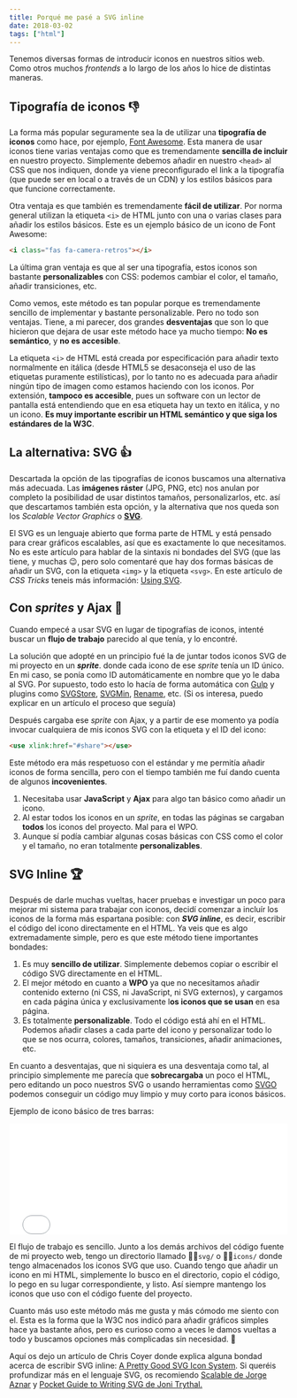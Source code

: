 ```yaml
---
title: Porqué me pasé a SVG inline
date: 2018-03-02
tags: ["html"]
---
```


Tenemos diversas formas de introducir iconos en nuestros sitios web. Como otros muchos _frontends_ a lo largo de los años lo hice de distintas maneras.

## Tipografía de iconos 👎

La forma más popular seguramente sea la de utilizar una **tipografía de iconos** como hace, por ejemplo, [Font Awesome](https://fontawesome.com). Esta manera de usar iconos tiene varias ventajas como que es tremendamente **sencilla de incluir﻿** en nuestro proyecto. Simplemente debemos añadir en nuestro `<head>` al CSS que nos indiquen, donde ya viene preconfigurado el link a la tipografía (que puede ser en local o a través de un CDN) y los estilos básicos para que funcione correctamente.

Otra ventaja es que también es tremendamente **fácil de utilizar**. Por norma general utilizan la etiqueta `<i>` de HTML junto con una o varias clases para añadir los estilos básicos. Este es un ejemplo básico de un icono de Font Awesome:

```html
<i class="fas fa-camera-retros"></i>
```

La última gran ventaja es que al ser una tipografía, estos iconos son bastante **personalizables** con CSS: podemos cambiar el color, el tamaño, añadir transiciones, etc.

Como vemos, este método es tan popular porque es tremendamente sencillo de implementar y bastante personalizable. Pero no todo son ventajas. Tiene, a mi parecer, dos grandes **desventajas** que son lo que hicieron que dejara de usar este método hace ya mucho tiempo: **No es semántico**, y **no es accesible**.

La etiqueta `<i>` de HTML está creada por especificación para añadir texto normalmente en itálica (desde HTML5 se desaconseja el uso de las etiquetas puramente estilísticas), por lo tanto no es adecuada para añadir ningún tipo de imagen como estamos haciendo con los iconos. Por extensión, **tampoco es accesible**, pues un software con un lector de pantalla está entendiendo que en esa etiqueta hay un texto en itálica, y no un icono. **Es muy importante escribir un HTML semántico y que siga los estándares de la W3C**.

## La alternativa: SVG 👍

Descartada la opción de las tipografías de iconos buscamos una alternativa más adecuada. Las **imágenes ráster** (JPG, PNG, etc) nos anulan por completo la posibilidad de usar distintos tamaños, personalizarlos, etc. así que descartamos también esta opción, y la alternativa que nos queda son los _Scalable Vector Graphics_ o [**SVG**](https://developer.mozilla.org/kab/docs/Web/SVG).

El SVG es un lenguaje abierto que forma parte de HTML y está pensado para crear gráficos escalables, así que es exactamente lo que necesitamos. No es este artículo para hablar de la sintaxis ni bondades del SVG (que las tiene, y muchas 😉, pero solo comentaré que hay dos formas básicas de añadir un SVG, con la etiqueta `<img>` y la etiqueta `<svg>`. En este artículo de _CSS Tricks_ teneis más información: [Using SVG](https://css-tricks.com/using-svg/).

## Con _sprites_ y Ajax 🤯

Cuando empecé a usar SVG en lugar de tipografías de iconos, intenté buscar un **flujo de trabajo** parecido al que tenía, y lo encontré.

La solución que adopté en un principio fué la de juntar todos iconos SVG de mi proyecto en un **_sprite_**. donde cada icono de ese _sprite_ tenía un ID único. En mi caso, se ponía como ID automáticamente en nombre que yo le daba al SVG. Por supuesto, todo esto lo hacía de forma automática con [Gulp](https://gulpjs.com) y plugins como [SVGStore](https://www.npmjs.com/package/svgstore), [SVGMin](https://www.npmjs.com/package/gulp-svgmin), [Rename](https://www.npmjs.com/package/gulp-rename), etc. (Si os interesa, puedo explicar en un artículo el proceso que seguía)

Después cargaba ese _sprite_ con Ajax, y a partir de ese momento ya podía invocar cualquiera de mis iconos SVG con la etiqueta [<use>](https://developer.mozilla.org/en-US/docs/Web/SVG/Element/use) y el ID del icono:

```html
<use xlink:href="#share"></use>
```

Este método era más respetuoso con el estándar y me permitía añadir iconos de forma sencilla, pero con el tiempo también me fuí dando cuenta de algunos **incovenientes**.

1.  Necesitaba usar **JavaScript** y **Ajax** para algo tan básico como añadir un icono.
2.  Al estar todos los iconos en un _sprite_, en todas las páginas se cargaban **todos** los iconos del proyecto. Mal para el WPO.
3.  Aunque sí podía cambiar algunas cosas básicas con CSS como el color y el tamaño, no eran totalmente **personalizables**.

## SVG Inline 🏆

Después de darle muchas vueltas, hacer pruebas e investigar un poco para mejorar mi sistema para trabajar con iconos, decidí comenzar a incluír los iconos de la forma más espartana posible: con **_SVG inline_**, es decir, escribir el código del icono directamente en el HTML. Ya veis que es algo extremadamente simple, pero es que este método tiene importantes bondades:

1.  Es muy **sencillo de utilizar**. Simplemente debemos copiar o escribir el código SVG directamente en el HTML.
2.  El mejor método en cuanto a **WPO** ya que no necesitamos añadir contenido externo (ni CSS, ni JavaScript, ni SVG externos), y cargamos en cada página única y exclusivamente l**os iconos que se usan** en esa página.
3.  Es totalmente **personalizable**. Todo el código está ahí en el HTML. Podemos añadir clases a cada parte del icono y personalizar todo lo que se nos ocurra, colores, tamaños, transiciones, añadir animaciones, etc.

En cuanto a desventajas, que ni siquiera es una desventaja como tal, al principio simplemente me parecía que **sobrecargaba** un poco el HTML, pero editando un poco nuestros SVG o usando herramientas como [SVGO](https://github.com/svg/svgo) podemos conseguir un código muy limpio y muy corto para iconos básicos.

Ejemplo de icono básico de tres barras:

<iframe height="200" scrolling="no" title="Three bars icon with SVG inline" src="//codepen.io/barcia/embed/paZdxO/?height=185&amp;theme-id=31077&amp;default-tab=html&amp;embed-version=2" frameborder="no" allowtransparency="true" allowfullscreen="true" style="width: 100%;">See the Pen <a href='https://codepen.io/barcia/pen/paZdxO/'>Three bars icon with SVG inline</a> by Iván Barcia (<a href='https://codepen.io/barcia'>@barcia</a>) on <a href='https://codepen.io'>CodePen</a>.</iframe>

El flujo de trabajo es sencillo. Junto a los demás archivos del código fuente de mi proyecto web, tengo un directorio llamado `svg/` o `icons/` donde tengo almacenados los iconos SVG que uso. Cuando tengo que añadir un icono en mi HTML, simplemente lo busco en el directorio, copio el código, lo pego en su lugar correspondiente, y listo. Así siempre mantengo los iconos que uso con el código fuente del proyecto.

Cuanto más uso este método más me gusta y más cómodo me siento con el. Esta es la forma que la W3C nos indicó para añadir gráficos simples hace ya bastante años, pero es curioso como a veces le damos vueltas a todo y buscamos opciones más complicadas sin necesidad. 🙈

Aquí os dejo un artículo de Chris Coyer donde explica alguna bondad acerca de escribir SVG inline: [A Pretty Good SVG Icon System](https://css-tricks.com/pretty-good-svg-icon-system/). Si queréis profundizar más en el lenguaje SVG, os recomiendo [Scalable de Jorge Aznar](https://leanpub.com/scalable) y [Pocket Guide to Writing SVG de Joni Trythal.](http://svgpocketguide.com)
